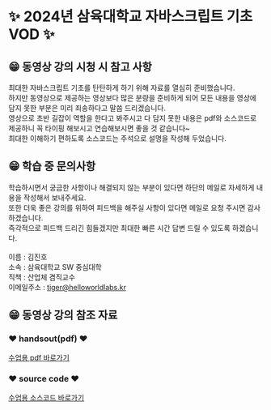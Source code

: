 # ✨ 2024년 삼육대학교 자바스크립트 기초 VOD ✨

## 😁 동영상 강의 시청 시 참고 사항
최대한 자바스크립트 기초를 탄탄하게 하기 위해 자료를 열심히 준비했습니다. <br>
하지만 동영상으로 제공하는 영상보다 많은 분량을 준비하게 되어 모든 내용을 영상에 담지 못한 부분은 미리 죄송하다고 말씀 드리겠습니다.<br>
영상으로 초반 길잡이 역할을 한다고 봐주시고 다 담지 못한 내용은 pdf와 소스코드로 제공하니 꼭 타이핑 해보시고 연습해보시면 좋을 것 같습니다~<br>
최대한 이해하기 편하도록 소스코드는 주석으로 설명을 작성해 두었습니다.<br>

## 😁 학습 중 문의사항
학습하시면서 궁금한 사항이나 해결되지 않는 부분이 있다면 하단의 메일로 자세하게 내용을 작성해서 보내주세요.<br>
또한 더욱 좋은 강의를 위하여 피드백을 해주실 사항이 있다면 메일로 요청 주시면 감사하겠습니다.<br>
즉각적으로 피드백 드리긴 힘들겠지만 최대한 빠른 시간 답변 드릴 수 있도록 하겠습니다. <br>
<br>
이름 : 김진호 <br>
소속 : 삼육대학교 SW 중심대학 <br>
직책 : 산업체 겸직교수 <br>
이메일주소 : [tiger@helloworldlabs.kr](tiger@helloworldlabs.kr)

## 😁 동영상 강의 참조 자료

### ❤️ handsout(pdf) ❤️
[수업용 pdf 바로가기](https://github.com/2024-sahmyook-javascript-video-lecture/handsout)


### ❤️ source code ❤️
[수업용 소스코드 바로가기](https://github.com/2024-sahmyook-javascript-video-lecture/lecture-source)
